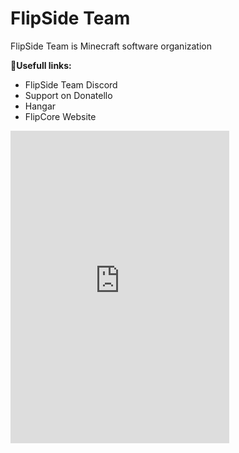 # FlipSide Team

FlipSide Team is Minecraft software organization

**🔗Usefull links:**
- FlipSide Team Discord
- Support on Donatello
- Hangar
- FlipCore Website

<iframe src="https://discord.com/widget?id=1091709772199362560&theme=dark" width="350" height="500" allowtransparency="true" frameborder="0" sandbox="allow-popups allow-popups-to-escape-sandbox allow-same-origin allow-scripts"></iframe>
